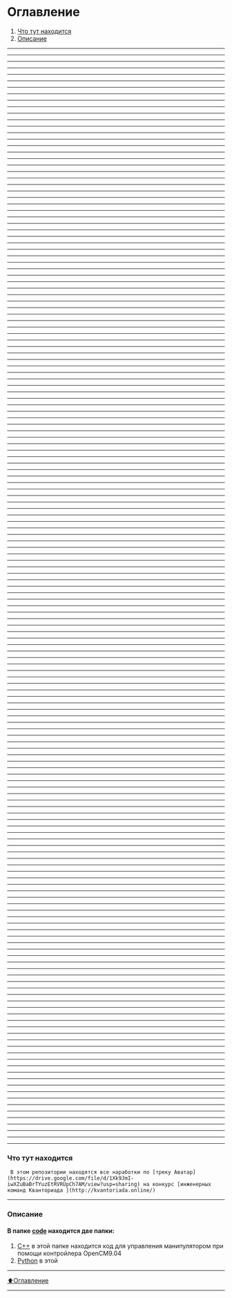 # Оглавление
1) [Что  тут находится](###Что-тут-находится)
2) [Описание](###Описание) 
___
___

___

___

___

___

___

___

___
___
___

___

___

___

___

___

___

______
___

___

___

___

___

___

___

______
___

___

___

___

___

___

___

______
___

___

___

___

___

___

___

______
___

___

___

___

___

___

___

______
___

___

___

___

___

___

___

______
___

___

___

___

___

___

___

______
___

___

___

___

___

___

___

______
___

___

___

___

___

___

___

______
___

___

___

___

___

___

___

______
___

___

___

___

___

___

___

______
___

___

___

___

___

___

___

______
___

___

___

___

___

___

___

______
___

___

___

___

___

___

___

______
___

___

___

___

___

___

___

______
___

___

___

___

___

___

___

______
___

___

___

___

___

___

___

______
___

___

___

___

___

___

___

______
___

___

___

___

___

___

___

______
___

___

___

___

___

___

___

___

### Что тут находится

     В этом репозитории находятся все наработки по [треку Аватар](https://drive.google.com/file/d/1Xk9JmI-iwXZuBaBrTYuzEtRVRUpCh7AM/view?usp=sharing) на конкурс [инженерных команд Кванториада ](http://kvantoriada.online/)

___
### Описание
#### В папке [code](https://github.com/IMakeKolxoz/kvantoriada/tree/main/code) находится две папки:
1) [C++](https://github.com/IMakeKolxoz/kvantoriada/tree/main/code/c%2B%2B) в этой папке находится код для управления манипулятором при помощи контройлера OpenCM9.04
2) [Python](https://github.com/IMakeKolxoz/kvantoriada/tree/main/code/python) в этой
___

[⬆️Оглавление](#Оглавление)
___